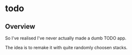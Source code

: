 # todo

## Overview

So I've realised I've never actually made a dumb TODO app.

The idea is to remake it with quite randomly choosen stacks.
